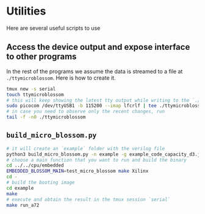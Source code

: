 # Utilities

Here are several useful scripts to use

## Access the device output and expose interface to other programs

In the rest of the programs we assume the data is streamed to a file at `./ttymicroblossom`.
Here is how to create it.

```sh
tmux new -s serial
touch ttymicroblossom
# this will keep showing the latest tty output while writing to the `./ttymicroblossom` file
sudo picocom /dev/ttyUSB1 -b 115200 --imap lfcrlf | tee ./ttymicroblossom
# in case you need to observe only the recent changes, run
tail -f -n0 ./ttymicroblossom
```

## `build_micro_blossom.py`

```sh
# it will create an `example` folder with the verilog file
python3 build_micro_blossom.py -n example -g example_code_capacity_d3.json
# choose a main function that you want to run and build the binary
cd ../../cpu/embedded
EMBEDDED_BLOSSOM_MAIN=test_micro_blossom make Xilinx
cd -
# build the booting image
cd example
make
# execute and obtain the result in the tmux session `serial`
make run_a72
```
